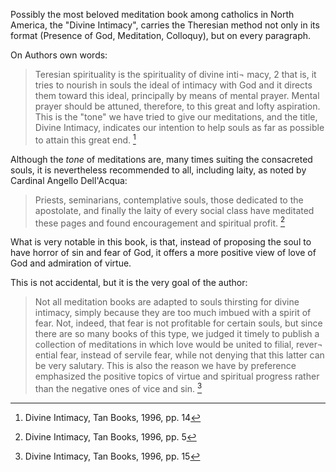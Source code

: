 Possibly the most beloved meditation book among catholics in North America, the "Divine Intimacy", carries the Theresian method not only in its format (Presence of God, Meditation, Colloquy), but on every paragraph.

On Authors own words:

> Teresian spirituality is the spirituality of divine inti¬ macy, 2 that is, it tries to nourish in souls the ideal of intimacy with God and it directs them toward this ideal, principally by means of mental prayer.   Mental prayer should be attuned, therefore, to this great and lofty aspiration. This is the "tone" we have tried to give our meditations, and the title, Divine Intimacy, indicates our intention to help souls as far as possible to attain this great end. [^1]

Although the *tone* of meditations are, many times suiting the consacreted souls, it is nevertheless recommended to all, including laity, as noted by Cardinal Angello Dell'Acqua:

> Priests, seminarians, contemplative souls, those dedicated to the apostolate, and finally the laity of every social class have meditated these pages and found encouragement and spiritual profit. [^2]

What is very notable in this book, is that, instead of proposing the soul to have horror of sin and fear of God, it offers a more positive view of love of God and admiration of virtue. 

This is not accidental, but it is the very goal of the author:

> Not all meditation books are adapted to souls thirsting for divine intimacy, simply because they are too much imbued with a spirit of fear. Not, indeed, that fear is not profitable for certain souls, but since there are so many books of this type, we judged it timely to publish a collection of meditations in which love would be united to filial, rever¬ ential fear, instead of servile fear, while not denying that this latter can be very salutary. This is also the reason we have by preference emphasized the positive topics of virtue and spiritual progress rather than the negative ones of vice and sin. [^3]

[^1]: Divine Intimacy, Tan Books, 1996, pp. 14
[^2]: Divine Intimacy, Tan Books, 1996, pp. 5
[^3]: Divine Intimacy, Tan Books, 1996, pp. 15

